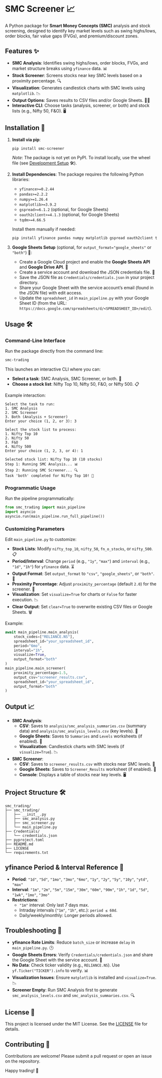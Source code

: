 # SMC Screener 📈

A Python package for **Smart Money Concepts (SMC)** analysis and stock screening, designed to identify key market levels such as swing highs/lows, order blocks, fair value gaps (FVGs), and premium/discount zones.

## Features ✨
- **SMC Analysis**: Identifies swing highs/lows, order blocks, FVGs, and market structure breaks using `yfinance` data. 📊
- **Stock Screener**: Screens stocks near key SMC levels based on a proximity percentage. 🔍
- **Visualization**: Generates candlestick charts with SMC levels using `matplotlib`. 📉
- **Output Options**: Saves results to CSV files and/or Google Sheets. 📄📑
- **Interactive CLI**: Choose tasks (analysis, screener, or both) and stock lists (e.g., Nifty 50, F&O). 🖥️

## Installation 🚀

1. **Install via pip**:
   ```bash
   pip install smc-screener
   ```
   *Note*: The package is not yet on PyPI. To install locally, use the wheel file (see [Development Setup](#development-setup) 🛠️).

2. **Install Dependencies**:
   The package requires the following Python libraries:
   - `yfinance>=0.2.44`
   - `pandas>=2.2.2`
   - `numpy>=1.26.4`
   - `matplotlib>=3.9.2`
   - `gspread>=6.1.2` (optional, for Google Sheets)
   - `oauth2client>=4.1.3` (optional, for Google Sheets)
   - `tqdm>=4.66.5`

   Install them manually if needed:
   ```bash
   pip install yfinance pandas numpy matplotlib gspread oauth2client tqdm
   ```

3. **Google Sheets Setup** (optional, for `output_format="google_sheets"` or `"both"`) 📑:
   - Create a Google Cloud project and enable the **Google Sheets API** and **Google Drive API**. 🔧
   - Create a service account and download the JSON credentials file. 🔑
   - Save the JSON file as `Credentials/credentials.json` in your project directory.
   - Share your Google Sheet with the service account’s email (found in the JSON file) with edit access.
   - Update the `spreadsheet_id` in `main_pipeline.py` with your Google Sheet ID (from the URL: `https://docs.google.com/spreadsheets/d/<SPREADSHEET_ID>/edit`).

## Usage 🛠️

### Command-Line Interface
Run the package directly from the command line:
```bash
smc-trading
```
This launches an interactive CLI where you can:
- **Select a task**: SMC Analysis, SMC Screener, or both. 🔄
- **Choose a stock list**: Nifty Top 10, Nifty 50, F&O, or Nifty 500. 📋

Example interaction:
```
Select the task to run:
1. SMC Analysis
2. SMC Screener
3. Both (Analysis + Screener)
Enter your choice (1, 2, or 3): 3

Select the stock list to process:
1. Nifty Top 10
2. Nifty 50
3. F&O
4. Nifty 500
Enter your choice (1, 2, 3, or 4): 1

Selected stock list: Nifty Top 10 (10 stocks)
Step 1: Running SMC Analysis... 📊
Step 2: Running SMC Screener... 🔍
Task 'both' completed for Nifty Top 10! 🎉
```

### Programmatic Usage
Run the pipeline programmatically:
```python
from smc_trading import main_pipeline
import asyncio
asyncio.run(main_pipeline.run_full_pipeline())
```

### Customizing Parameters
Edit `main_pipeline.py` to customize:
- **Stock Lists**: Modify `nifty_top_10`, `nifty_50`, `fn_o_stocks`, or `nifty_500`. 📋
- **Period/Interval**: Change `period` (e.g., `"1y"`, `"max"`) and `interval` (e.g., `"1d"`, `"1h"`) for `yfinance` data. ⏳
- **Output Format**: Set `output_format` to `"csv"`, `"google_sheets"`, or `"both"`. 📄
- **Proximity Percentage**: Adjust `proximity_percentage` (default `2.0`) for the screener. 📏
- **Visualization**: Set `visualize=True` for charts or `False` for faster execution. 📉
- **Clear Output**: Set `clear=True` to overwrite existing CSV files or Google Sheets. 🗑️

Example:
```python
await main_pipeline.main_analysis(
    stock_codes=["RELIANCE.NS"],
    spreadsheet_id="your_spreadsheet_id",
    period="6mo",
    interval="1h",
    visualize=True,
    output_format="both"
)
main_pipeline.main_screener(
    proximity_percentage=1.5,
    output_csv="screener_results.csv",
    spreadsheet_id="your_spreadsheet_id",
    output_format="both"
)
```

## Output 📈
- **SMC Analysis**:
  - **CSV**: Saves to `analysis/smc_analysis_summaries.csv` (summary data) and `analysis/smc_analysis_levels.csv` (key levels). 📄
  - **Google Sheets**: Saves to `Summaries` and `Levels` worksheets (if enabled). 📑
  - **Visualization**: Candlestick charts with SMC levels (if `visualize=True`). 📉
- **SMC Screener**:
  - **CSV**: Saves to `screener_results.csv` with stocks near SMC levels. 📄
  - **Google Sheets**: Saves to `Screener_Results` worksheet (if enabled). 📑
  - **Console**: Displays a table of stocks near key levels. 🖥️

## Project Structure 🛠️

   ```
   smc_trading/
   ├── smc_trading/
   │   ├── __init__.py
   │   ├── smc_analysis.py
   │   ├── smc_screener.py
   │   └── main_pipeline.py
   ├── Credentials/
   │   └── credentials.json
   ├── pyproject.toml
   ├── README.md
   ├── LICENSE
   └── requirements.txt
   ```

## yfinance Period & Interval Reference 📅
- **Period**: `"1d"`, `"5d"`, `"1mo"`, `"3mo"`, `"6mo"`, `"1y"`, `"2y"`, `"5y"`, `"10y"`, `"ytd"`, `"max"`
- **Interval**: `"1m"`, `"2m"`, `"5m"`, `"15m"`, `"30m"`, `"60m"`, `"90m"`, `"1h"`, `"1d"`, `"5d"`, `"1wk"`, `"1mo"`, `"3mo"`
- **Restrictions**:
  - `"1m"` interval: Only last 7 days max.
  - Intraday intervals (`"1m"`, `"1h"`, etc.): `period ≤ 60d`.
  - Daily/weekly/monthly: Longer periods allowed.

## Troubleshooting 🐞
- **yfinance Rate Limits**: Reduce `batch_size` or increase `delay` in `main_pipeline.py`. 🕒
- **Google Sheets Errors**: Verify `Credentials/credentials.json` and share the Google Sheet with the service account. 🔑
- **No Data**: Check ticker validity (e.g., `RELIANCE.NS`). Use `yf.Ticker("TICKER").info` to verify. 📊
- **Visualization Issues**: Ensure `matplotlib` is installed and `visualize=True`. 📉
- **Screener Empty**: Run SMC Analysis first to generate `smc_analysis_levels.csv` and `smc_analysis_summaries.csv`. 🔍

## License 📜
This project is licensed under the MIT License. See the [LICENSE](LICENSE) file for details.

## Contributing 🤝
Contributions are welcome! Please submit a pull request or open an issue on the repository.

Happy trading! 🎉
